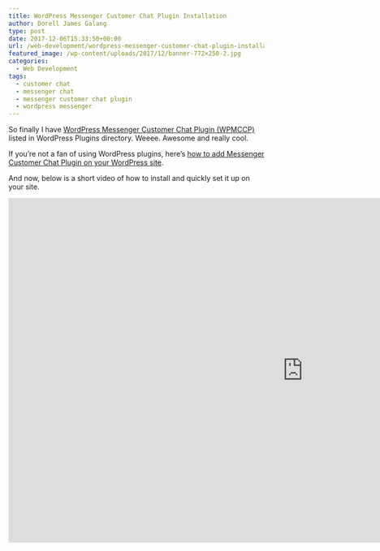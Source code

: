 ```yaml
---
title: WordPress Messenger Customer Chat Plugin Installation
author: Dorell James Galang
type: post
date: 2017-12-06T15:33:50+00:00
url: /web-development/wordpress-messenger-customer-chat-plugin-installation/
featured_image: /wp-content/uploads/2017/12/banner-772×250-2.jpg
categories:
  - Web Development
tags:
  - customer chat
  - messenger chat
  - messenger customer chat plugin
  - wordpress messenger
---
```


So finally I have [WordPress Messenger Customer Chat Plugin (WPMCCP)][1] listed in WordPress Plugins directory. Weeee. Awesome and really cool. <span class="wp-font-emots-emo-happy"></span>

If you&#8217;re not a fan of using WordPress plugins, here&#8217;s [how to add Messenger Customer Chat Plugin on your WordPress site][2].

And now, below is a short video of how to install and quickly set it up on your site. <span class="wp-font-emots-emo-happy"></span>

<iframe width="1160" height="679" src="https://www.useloom.com/embed/a1f9ad9860c24f7daaec9e1dfecdf24f" frameborder="0" webkitallowfullscreen mozallowfullscreen allowfullscreen></iframe>

[1]: https://wordpress.org/plugins/wp-messenger-customer-chat/
[2]: http://dorellwp.localhost/web-development/adding-messenger-customer-chat-plugin-wordpress-site/
